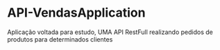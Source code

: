 # API-VendasApplication
Aplicação voltada para estudo, UMA API RestFull realizando pedidos de produtos para determinados clientes
